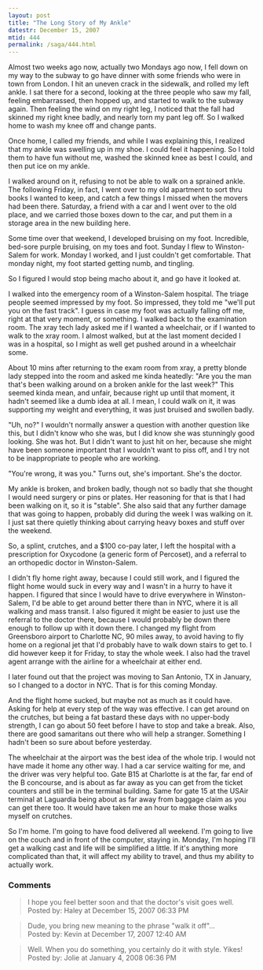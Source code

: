 ```yaml
---
layout: post
title: "The Long Story of My Ankle"
datestr: December 15, 2007
mtid: 444
permalink: /saga/444.html
---
```


Almost two weeks ago now, actually two Mondays ago now, I fell down on my way to the subway to go have dinner with some friends who were in town from London.  I hit an uneven crack in the sidewalk, and rolled my left ankle.  I sat there for a second, looking at the three people who saw my fall, feeling embarrassed, then hopped up, and started to walk to the subway again.  Then feeling the wind on my right leg, I noticed that the fall had skinned my right knee badly, and nearly torn my pant leg off.  So I walked home to wash my knee off and change pants.

Once home, I called my friends, and while I was explaining this, I realized that my ankle was swelling up in my shoe.  I could feel it happening.  So I told them to have fun without me, washed the skinned knee as best I could, and then put ice on my ankle.

I walked around on it, refusing to not be able to walk on a sprained ankle.  The following Friday, in fact, I went over to my old apartment to sort thru books I wanted to keep, and catch a few things I missed when the movers had been there.  Saturday, a friend with a car and I went over to the old place, and we carried those boxes down to the car, and put them in a storage area in the new building here.

Some time over that weekend, I developed bruising on my foot.  Incredible, bed-sore purple bruising, on my toes and foot.  Sunday I flew to Winston-Salem for work.  Monday I worked, and I just couldn't get comfortable.  That monday night, my foot started getting numb, and tingling.

So I figured I would stop being macho about it, and go have it looked at.

I walked into the emergency room of a Winston-Salem hospital.  The triage people seemed impressed by my foot.  So impressed, they told me "we'll put you on the fast track".  I guess in case my foot was actually falling off me, right at that very moment, or something.  I walked back to the examination room.  The xray tech lady asked me if I wanted a wheelchair, or if I wanted to walk to the xray room.  I almost walked, but at the last moment decided I was in a hospital, so I might as well get pushed around in a wheelchair some.

About 10 mins after returning to the exam room from xray, a pretty blonde lady stepped into the room and asked me kinda heatedly: "Are you the man that's been walking around on a broken ankle for the last week?"  This seemed kinda mean, and unfair, because right up until that moment, it hadn't seemed like a dumb idea at all.  I mean, I could walk on it, it was supporting my weight and everything, it was just bruised and swollen badly.

"Uh, no?"  I wouldn't normally answer a question with another question like this, but I didn't know who she was, but I did know she was stunningly good looking.  She was hot.  But I didn't want to just hit on her, because she might have been someone important that I wouldn't want to piss off, and I try not to be inappropriate to people who are working.

"You're wrong, it was you."  Turns out, she's important.  She's the doctor.

My ankle is broken, and broken badly, though not so badly that she thought I would need surgery or pins or plates.  Her reasoning for that is that I had been walking on it, so it is "stable".  She also said that any further damage that was going to happen, probably did during the week I was walking on it.  I just sat there quietly thinking about carrying heavy boxes and stuff over the weekend.

So, a splint, crutches, and a $100 co-pay later, I left the hospital with a prescription for Oxycodone (a generic form of Percoset), and a referral to an orthopedic doctor in Winston-Salem.

I didn't fly home right away, because I could still work, and I figured the flight home would suck in every way and I wasn't in a hurry to have it happen. I figured that since I would have to drive everywhere in Winston-Salem, I'd be able to get around better there than in NYC, where it is all walking and mass transit.  I also figured it might be easier to just use the referral to the doctor there, because I would probably be down there enough to follow up with it down there.  I changed my flight from Greensboro airport to Charlotte NC, 90 miles away, to avoid having to fly home on a regional jet that I'd probably have to walk down stairs to get to.  I did however keep it for Friday, to stay the whole week.  I also had the travel agent arrange with the airline for a wheelchair at either end.

I later found out that the project was moving to San Antonio, TX in January, so I changed to a doctor in NYC.  That is for this coming Monday.

And the flight home sucked, but maybe not as much as it could have.  Asking for help at every step of the way was effective.  I can get around on the crutches, but being a fat bastard these days with no upper-body strength, I can go about 50 feet before I have to stop and take a break.  Also, there are good samaritans out there who will help a stranger.  Something I hadn't been so sure about before yesterday.

The wheelchair at the airport was the best idea of the whole trip.  I would not have made it home any other way.  I had a car service waiting for me, and the driver was very helpful too.  Gate B15 at Charlotte is at the far, far end of the B concourse, and is about as far away as you can get from the ticket counters and still be in the terminal building.  Same for gate 15 at the USAir terminal at Laguardia being about as far away from baggage claim as you can get there too.  It would have taken me an hour to make those walks myself on crutches.

So I'm home.  I'm going to have food delivered all weekend.  I'm going to live on the couch and in front of the computer, staying in.  Monday, I'm hoping I'll get a walking cast and life will be simplified a little.  If it's anything more complicated than that, it will affect my ability to travel, and thus my ability to actually work.

### Comments

<blockquote>
I hope you feel better soon and that the doctor's visit goes well.
<div class="comment-meta">Posted by: Haley at December 15, 2007 06:33 PM</div> </blockquote>

<blockquote>
Dude, you bring new meaning to the phrase "walk it off"...
<div class="comment-meta">Posted by: Kevin at December 17, 2007 12:40 AM</div> </blockquote>

<blockquote>
Well.  When you do something, you certainly do it with style.  Yikes!
<div class="comment-meta">Posted by: Jolie at January  4, 2008 06:36 PM</div> </blockquote>

